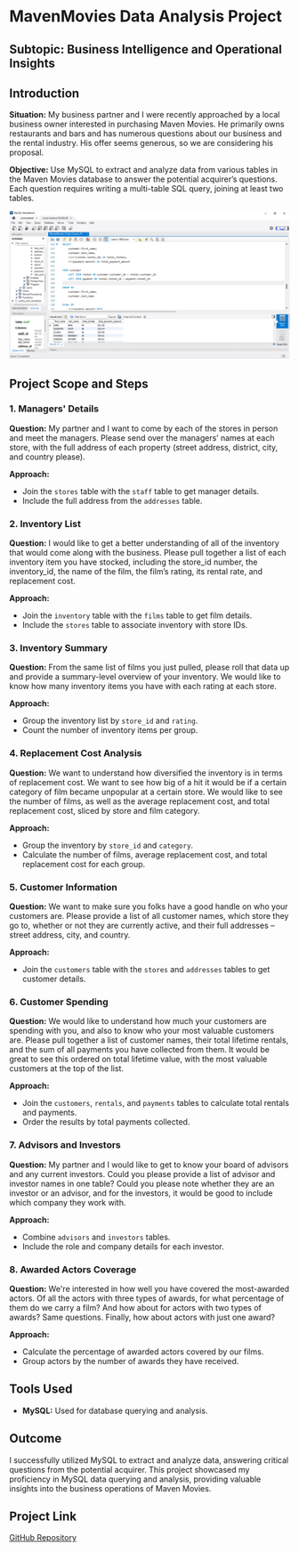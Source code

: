 # MavenMovies Data Analysis Project

## Subtopic: Business Intelligence and Operational Insights

## Introduction
**Situation:** My business partner and I were recently approached by a local business owner interested in purchasing Maven Movies. He primarily owns restaurants and bars and has numerous questions about our business and the rental industry. His offer seems generous, so we are considering his proposal.

**Objective:** Use MySQL to extract and analyze data from various tables in the Maven Movies database to answer the potential acquirer’s questions. Each question requires writing a multi-table SQL query, joining at least two tables.

![Project Screenshot](https://github.com/danartech/Maven-Movies-Business-Intelligence-Project/blob/main/Maven%20Movie%20BI.png) 

## Project Scope and Steps

### 1. Managers' Details
**Question:** My partner and I want to come by each of the stores in person and meet the managers. Please send over the managers’ names at each store, with the full address of each property (street address, district, city, and country please).

**Approach:**
- Join the `stores` table with the `staff` table to get manager details.
- Include the full address from the `addresses` table.

### 2. Inventory List
**Question:** I would like to get a better understanding of all of the inventory that would come along with the business. Please pull together a list of each inventory item you have stocked, including the store_id number, the inventory_id, the name of the film, the film’s rating, its rental rate, and replacement cost.

**Approach:**
- Join the `inventory` table with the `films` table to get film details.
- Include the `stores` table to associate inventory with store IDs.

### 3. Inventory Summary
**Question:** From the same list of films you just pulled, please roll that data up and provide a summary-level overview of your inventory. We would like to know how many inventory items you have with each rating at each store.

**Approach:**
- Group the inventory list by `store_id` and `rating`.
- Count the number of inventory items per group.

### 4. Replacement Cost Analysis
**Question:** We want to understand how diversified the inventory is in terms of replacement cost. We want to see how big of a hit it would be if a certain category of film became unpopular at a certain store. We would like to see the number of films, as well as the average replacement cost, and total replacement cost, sliced by store and film category.

**Approach:**
- Group the inventory by `store_id` and `category`.
- Calculate the number of films, average replacement cost, and total replacement cost for each group.

### 5. Customer Information
**Question:** We want to make sure you folks have a good handle on who your customers are. Please provide a list of all customer names, which store they go to, whether or not they are currently active, and their full addresses – street address, city, and country.

**Approach:**
- Join the `customers` table with the `stores` and `addresses` tables to get customer details.

### 6. Customer Spending
**Question:** We would like to understand how much your customers are spending with you, and also to know who your most valuable customers are. Please pull together a list of customer names, their total lifetime rentals, and the sum of all payments you have collected from them. It would be great to see this ordered on total lifetime value, with the most valuable customers at the top of the list.

**Approach:**
- Join the `customers`, `rentals`, and `payments` tables to calculate total rentals and payments.
- Order the results by total payments collected.

### 7. Advisors and Investors
**Question:** My partner and I would like to get to know your board of advisors and any current investors. Could you please provide a list of advisor and investor names in one table? Could you please note whether they are an investor or an advisor, and for the investors, it would be good to include which company they work with.

**Approach:**
- Combine `advisors` and `investors` tables.
- Include the role and company details for each investor.

### 8. Awarded Actors Coverage
**Question:** We're interested in how well you have covered the most-awarded actors. Of all the actors with three types of awards, for what percentage of them do we carry a film? And how about for actors with two types of awards? Same questions. Finally, how about actors with just one award?

**Approach:**
- Calculate the percentage of awarded actors covered by our films.
- Group actors by the number of awards they have received.

## Tools Used
- **MySQL:** Used for database querying and analysis.

## Outcome
I successfully utilized MySQL to extract and analyze data, answering critical questions from the potential acquirer. This project showcased my proficiency in MySQL data querying and analysis, providing valuable insights into the business operations of Maven Movies.

## Project Link
[GitHub Repository](https://github.com/danartech/Maven-Movies-Business-Intelligence-Project)
